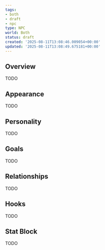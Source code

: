 ```yaml
---
tags:
- both
- draft
- npc
type: NPC
world: Both
status: draft
created: '2025-08-11T13:08:46.009054+00:00'
updated: '2025-08-11T13:08:49.675181+00:00'
---
```



## Overview

TODO
## Appearance

TODO
## Personality

TODO
## Goals

TODO
## Relationships

TODO
## Hooks

TODO
## Stat Block

TODO
